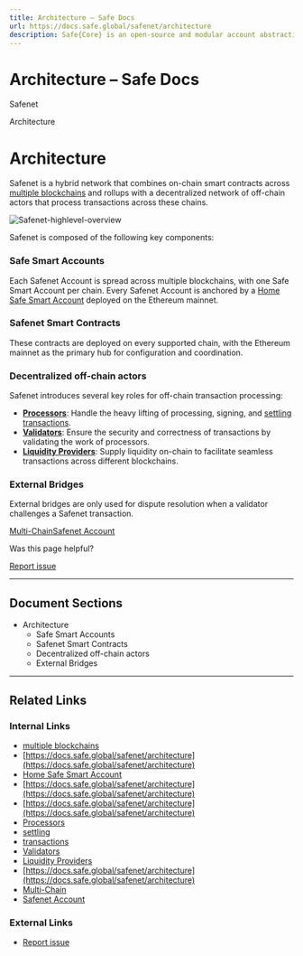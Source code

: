 ```yaml
---
title: Architecture – Safe Docs
url: https://docs.safe.global/safenet/architecture
description: Safe{Core} is an open-source and modular account abstraction stack. Learn about its features and how to use it.
---
```


# Architecture – Safe Docs

Safenet

Architecture

# Architecture

Safenet is a hybrid network that combines on-chain smart contracts across [multiple blockchains](/safenet/chains) and rollups with a decentralized network of off-chain actors that process transactions across these chains.

![Safenet-highlevel-overview](/_next/static/media/safenet-highlevel-overview.0298be11.png)

Safenet is composed of the following key components:

### Safe Smart Accounts

Each Safenet Account is spread across multiple blockchains, with one Safe Smart Account per chain.
Every Safenet Account is anchored by a [Home Safe Smart Account](/safenet/protocol/home-safe) deployed on the Ethereum mainnet.

### Safenet Smart Contracts

These contracts are deployed on every supported chain, with the Ethereum mainnet as the primary hub for configuration and coordination.

### Decentralized off-chain actors

Safenet introduces several key roles for off-chain transaction processing:

- **[Processors](/safenet/core-components/processor)**: Handle the heavy lifting of processing, signing, and [settling](/safenet/concepts/settlement) [transactions](/safenet/safenet-transaction).
- **[Validators](/safenet/core-components/validator)**: Ensure the security and correctness of transactions by validating the work of processors.
- **[Liquidity Providers](/safenet/core-components/liquidity-provider)**: Supply liquidity on-chain to facilitate seamless transactions across different blockchains.

### External Bridges

External bridges are only used for dispute resolution when a validator challenges a Safenet transaction.

[Multi-Chain](/safenet/chains "Multi-Chain")[Safenet Account](/safenet/safenet-account "Safenet Account")

Was this page helpful?

[Report issue](https://github.com/safe-global/safe-docs/issues/new?assignees=&labels=nextra-feedback&projects=&template=nextra-feedback.yml&title=%5BFeedback%5D+)

---

## Document Sections

- Architecture
    - Safe Smart Accounts
    - Safenet Smart Contracts
    - Decentralized off-chain actors
    - External Bridges

---

## Related Links

### Internal Links

- [multiple blockchains](https://docs.safe.global/safenet/chains)
- [https://docs.safe.global/safenet/architecture](https://docs.safe.global/safenet/architecture)
- [Home Safe Smart Account](https://docs.safe.global/safenet/protocol/home-safe)
- [https://docs.safe.global/safenet/architecture](https://docs.safe.global/safenet/architecture)
- [https://docs.safe.global/safenet/architecture](https://docs.safe.global/safenet/architecture)
- [Processors](https://docs.safe.global/safenet/core-components/processor)
- [settling](https://docs.safe.global/safenet/concepts/settlement)
- [transactions](https://docs.safe.global/safenet/safenet-transaction)
- [Validators](https://docs.safe.global/safenet/core-components/validator)
- [Liquidity Providers](https://docs.safe.global/safenet/core-components/liquidity-provider)
- [https://docs.safe.global/safenet/architecture](https://docs.safe.global/safenet/architecture)
- [Multi-Chain](https://docs.safe.global/safenet/chains)
- [Safenet Account](https://docs.safe.global/safenet/safenet-account)

### External Links

- [Report issue](https://github.com/safe-global/safe-docs/issues/new?assignees=&labels=nextra-feedback&projects=&template=nextra-feedback.yml&title=%5BFeedback%5D+)
